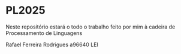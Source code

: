 # PL2025

Neste repositório estará o todo o trabalho feito por mim à cadeira de Processamento de Linguagens

Rafael Ferreira Rodrigues a96640 LEI
